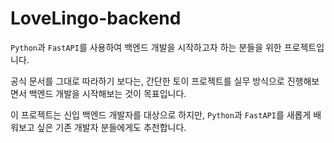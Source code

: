 # LoveLingo-backend

`Python`과 `FastAPI`를 사용하여 백엔드 개발을 시작하고자 하는 분들을 위한 프로젝트입니다.  

공식 문서를 그대로 따라하기 보다는, 간단한 토이 프로젝트를 실무 방식으로 진행해보면서 백엔드 개발을 시작해보는 것이 목표입니다.

이 프로젝트는 신입 백엔드 개발자를 대상으로 하지만, `Python`과 `FastAPI`를 새롭게 배워보고 싶은 기존 개발자 분들에게도 추천합니다.
